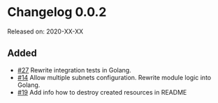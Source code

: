# Changelog 0.0.2

Released on: 2020-XX-XX

## Added

* [#27](https://github.com/epiphany-platform/m-azure-basic-infrastructure/issues/27) Rewrite integration tests in Golang. 
* [#14](https://github.com/epiphany-platform/m-azure-basic-infrastructure/issues/14) Allow multiple subnets configuration. Rewrite module logic into Golang. 
* [#19](https://github.com/epiphany-platform/m-azure-basic-infrastructure/issues/19) Add info how to destroy created resources in README
